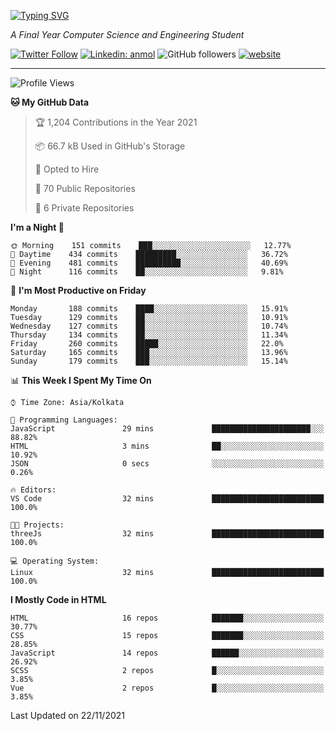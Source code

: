 [![Typing SVG](https://readme-typing-svg.herokuapp.com?lines=HI%2C+I'm+Tonal;I'm+a+MEVN+Stack+Developer)](https://git.io/typing-svg)

<p><em>A Final Year Computer Science and Engineering Student</em></p>

[![Twitter Follow](https://img.shields.io/twitter/follow/tonalmathew?style=flat)](https://twitter.com/intent/follow?screen_name=tonalmathew)
[![Linkedin: anmol](https://img.shields.io/badge/tonal-mathew?style=flat-square&logo=Linkedin&logoColor=white&link=https://www.linkedin.com/in/tonal-mathew/)](https://www.linkedin.com/in/tonal-mathew/)
![GitHub followers](https://img.shields.io/github/followers/tonalmathew?label=Follow&style=social)
[![website](https://img.shields.io/badge/Website-46a2f1.svg?&style=flat-square&logo=Google-Chrome&logoColor=white&link=http://tonalmathew.github.io/)](http://tonalmathew.github.io/)

---
<!--START_SECTION:waka-->
![Profile Views](http://img.shields.io/badge/Profile%20Views-0-blue)

**🐱 My GitHub Data** 

> 🏆 1,204 Contributions in the Year 2021
 > 
> 📦 66.7 kB Used in GitHub's Storage 
 > 
> 💼 Opted to Hire
 > 
> 📜 70 Public Repositories 
 > 
> 🔑 6 Private Repositories  
 > 
**I'm a Night 🦉** 

```text
🌞 Morning    151 commits    ███░░░░░░░░░░░░░░░░░░░░░░   12.77% 
🌆 Daytime    434 commits    █████████░░░░░░░░░░░░░░░░   36.72% 
🌃 Evening    481 commits    ██████████░░░░░░░░░░░░░░░   40.69% 
🌙 Night      116 commits    ██░░░░░░░░░░░░░░░░░░░░░░░   9.81%

```
📅 **I'm Most Productive on Friday** 

```text
Monday       188 commits    ████░░░░░░░░░░░░░░░░░░░░░   15.91% 
Tuesday      129 commits    ██░░░░░░░░░░░░░░░░░░░░░░░   10.91% 
Wednesday    127 commits    ██░░░░░░░░░░░░░░░░░░░░░░░   10.74% 
Thursday     134 commits    ██░░░░░░░░░░░░░░░░░░░░░░░   11.34% 
Friday       260 commits    █████░░░░░░░░░░░░░░░░░░░░   22.0% 
Saturday     165 commits    ███░░░░░░░░░░░░░░░░░░░░░░   13.96% 
Sunday       179 commits    ███░░░░░░░░░░░░░░░░░░░░░░   15.14%

```


📊 **This Week I Spent My Time On** 

```text
⌚︎ Time Zone: Asia/Kolkata

💬 Programming Languages: 
JavaScript               29 mins             ██████████████████████░░░   88.82% 
HTML                     3 mins              ██░░░░░░░░░░░░░░░░░░░░░░░   10.92% 
JSON                     0 secs              ░░░░░░░░░░░░░░░░░░░░░░░░░   0.26%

🔥 Editors: 
VS Code                  32 mins             █████████████████████████   100.0%

🐱‍💻 Projects: 
threeJs                  32 mins             █████████████████████████   100.0%

💻 Operating System: 
Linux                    32 mins             █████████████████████████   100.0%

```

**I Mostly Code in HTML** 

```text
HTML                     16 repos            ███████░░░░░░░░░░░░░░░░░░   30.77% 
CSS                      15 repos            ███████░░░░░░░░░░░░░░░░░░   28.85% 
JavaScript               14 repos            ██████░░░░░░░░░░░░░░░░░░░   26.92% 
SCSS                     2 repos             █░░░░░░░░░░░░░░░░░░░░░░░░   3.85% 
Vue                      2 repos             █░░░░░░░░░░░░░░░░░░░░░░░░   3.85%

```



 Last Updated on 22/11/2021
<!--END_SECTION:waka-->
